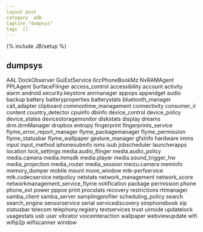 ```yaml
---
layout post
category  adb
tagline "dumpsys"
tags  []
---
```

{% include JB/setup %}

## dumpsys

AAL
DockObserver
GuiExtService
IIccPhoneBookMz
NvRAMAgent
PPLAgent
SurfaceFlinger
access_control
accessibility
account
activity
alarm
android.security.keystore
anrmanager
appops
appwidget
audio
backup
battery
batteryproperties
batterystats
bluetooth_manager
call_adapter
clipboard
commontime_management
connectivity
consumer_ir
content
country_detector
cpuinfo
dbinfo
device_control
device_policy
device_states
devicestoragemonitor
diskstats
display
dreams
drm.drmManager
dropbox
entropy
fingerprint
fingerprints_service
flyme_error_report_manager
flyme_packagemanager
flyme_permission
flyme_statusbar
flyme_wallpaper
gesture_manager
gfxinfo
hardware
imms
input
input_method
iphonesubinfo
isms
isub
jobscheduler
launcherapps
location
lock_settings
media.audio_flinger
media.audio_policy
media.camera
media.mmsdk
media.player
media.sound_trigger_hw
media_projection
media_router
media_session
meizu.camera
meminfo
memory_dumper
mobile
mount
move_window
mtk-perfservice
mtk.codecservice
netpolicy
netstats
network_management
network_score
networkmanagement_service_flyme
notification
package
permission
phone
phone_ext
power
pppoe
print
procstats
recovery
restrictions
rttmanager
samba_client
samba_server
samplingprofiler
scheduling_policy
search
search_engine
sensorservice
serial
servicediscovery
simphonebook
sip
statusbar
telecom
telephony.registry
textservices
trust
uimode
updatelock
usagestats
usb
user
vibrator
voiceinteraction
wallpaper
webviewupdate
wifi
wifip2p
wifiscanner
window
